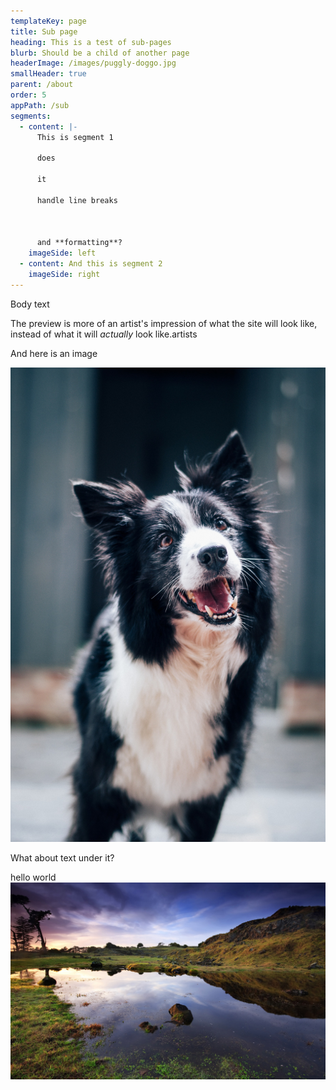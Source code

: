 ```yaml
---
templateKey: page
title: Sub page
heading: This is a test of sub-pages
blurb: Should be a child of another page
headerImage: /images/puggly-doggo.jpg
smallHeader: true
parent: /about
order: 5
appPath: /sub
segments:
  - content: |-
      This is segment 1

      does

      it

      handle line breaks



      and **formatting**?
    imageSide: left
  - content: And this is segment 2
    imageSide: right
---
```


Body text

The preview is more of an artist's impression of what the site will look like, instead of what it will _actually_ look like.artists

And here is an image

![Happy doggo](/images/happy-doggo.jpg 'Happy doggo')

What about text under it?

<div class="something">hello world</div>

<img class="nlf-styled-image right" src="/images/02113_otuatauastonefields_1680x1050.jpg" />
